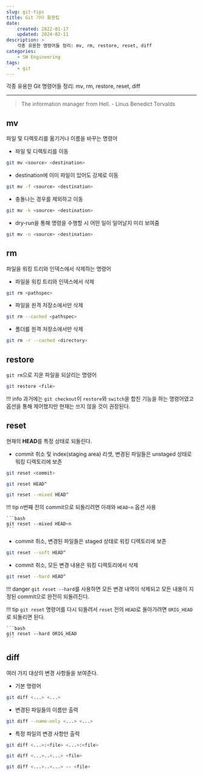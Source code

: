 ```yaml
---
slug: git-tips
title: Git 기타 활용팁
date:
    created: 2022-01-17
    updated: 2024-02-11
description: >
    각종 유용한 명령어들 정리: mv, rm, restore, reset, diff
categories:
    - SW Engineering
tags:
    - git
---
```


각종 유용한 Git 명령어들 정리: mv, rm, restore, reset, diff  

<!-- more -->

---

> The information manager from Hell. - Linus Benedict Torvalds

## mv

파일 및 디렉토리를 옮기거나 이름을 바꾸는 명령어  

- 파일 및 디렉토리를 이동

```bash
git mv <source> <destination>
```

- destination에 이미 파일이 있어도 강제로 이동

```bash
git mv -f <source> <destination>
```

- 충돌나는 경우를 제외하고 이동

```bash
git mv -k <source> <destination>
```

- dry-run을 통해 명령을 수행할 시 어떤 일이 일어날지 미리 보여줌

```bash
git mv -n <source> <destination>
```

## rm

파일을 워킹 트리와 인덱스에서 삭제하는 명령어  

- 파일을 워킹 트리와 인덱스에서 삭제

```bash
git rm <pathspec>
```

- 파일을 원격 저장소에서만 삭제

```bash
git rm --cached <pathspec>
```

- 폴더를 원격 저장소에서만 삭제

```bash
git rm -r --cached <directory>
```

## restore

`git rm`으로 지운 파일을 되살리는 명령어  

```bash
git restore <file>
```

!!! info
    과거에는 `git checkout`이 `restore`와 `switch`을 합친 기능을 하는 명령어였고 옵션을 통해 제어했지만 현재는 쓰지 않을 것이 권장된다.  

## reset

현재의 **HEAD**를 특정 상태로 되돌린다.  

- commit 취소 및 index(staging area) 리셋, 변경된 파일들은 unstaged 상태로 워킹 디렉토리에 보존

```bash
git reset <commit>
```

```bash
git reset HEAD^
```

```bash
git reset --mixed HEAD^
```

!!! tip
    n번째 전의 commit으로 되돌리려면 아래와 `HEAD~n` 옵션 사용  

    ```bash
    git reset --mixed HEAD~n
    ```

- commit 취소, 변경된 파일들은 staged 상태로 워킹 디렉토리에 보존

```bash
git reset --soft HEAD^
```

- commit 취소, 모든 변경 내용은 워킹 디렉토리에서 삭제

```bash
git reset --hard HEAD^
```

!!! danger
    `git reset --hard`를 사용하면 모든 변경 내역이 삭제되고 모든 내용이 지정된 commit으로 완전히 되돌려진다.  

!!! tip
    `git reset` 명령어를 다시 되돌려서 `reset` 전의 `HEAD`로 돌아가려면 `ORIG_HEAD`로 되돌리면 된다.  
    
    ```bash
    git reset --hard ORIG_HEAD
    ```

## diff

여러 가지 대상의 변경 사항들을 보여준다.  

- 기본 명령어

```bash
git diff <...> <...>
```

- 변경된 파일들의 이름만 출력

```bash
git diff --name-only <...> <...>
```

- 특정 파일의 변경 사항만 출력

```bash
git diff <...>:<file> <...>:<file>
```

```bash
git diff <...>..<...> <file>
```

```bash
git diff <...>..<...> -- <file>
```
